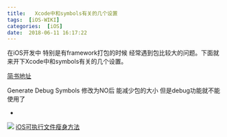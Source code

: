 ```yaml
---
title:   Xcode中和symbols有关的几个设置
tags:  [iOS-WIKI]
categories:  [iOS]
date:  2018-06-11 16:17:22
---
```


在iOS开发中 特别是有framework打包的时候  经常遇到包比较大的问题。下面就来开下Xcode中和symbols有关的几个设置。

[简书地址](https://www.jianshu.com/p/11710e7ab661)


Generate Debug Symbols 修改为NO后 能减少包的大小 但是debug功能就不能使用了


-
![](https://img-blog.csdn.net/20150202124656301)
[iOS可执行文件瘦身方法](https://www.cnblogs.com/jasontec/p/9601631.html)